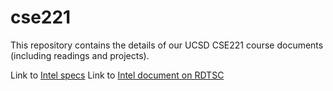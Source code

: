 cse221
======

This repository contains the details of our UCSD CSE221 course documents (including readings and projects).

Link to [Intel specs](http://www.cpu-world.com/CPUs/Core_i5/Intel-Core%20i5%20Mobile%20I5-2520M%20FF8062700840017%20(BX80627I52520M).html)
Link to [Intel document on RDTSC](http://www.intel.com/content/dam/www/public/us/en/documents/white-papers/ia-32-ia-64-benchmark-code-execution-paper.pdf)
